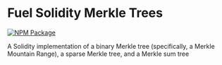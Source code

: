 # Fuel Solidity Merkle Trees

[![NPM Package](https://img.shields.io/npm/v/fuel-merkle-sol)](https://www.npmjs.org/package/fuel-merkle-sol)

<!-- Disable markdownlint for long lines. -->
<!-- markdownlint-disable-file MD013 -->

A Solidity implementation of a binary Merkle tree (specifically, a Merkle Mountain Range), a sparse Merkle tree, and a Merkle sum tree
